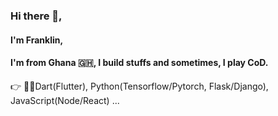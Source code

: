 ### Hi there 👋,
#### I'm Franklin, 
#### I'm from Ghana 🇬🇭, I build stuffs and sometimes, I play CoD.


👉 👨‍💻Dart(Flutter), Python(Tensorflow/Pytorch, Flask/Django), JavaScript(Node/React) ...


<!--
**franklinosei/franklinosei** is a ✨ _special_ ✨ repository because its `README.md` (this file) appears on your GitHub profile.

Here are some ideas to get you started:

- 🔭 I’m currently working on ...
- 🌱 I’m currently learning ...
- 👯 I’m looking to collaborate on ...
- 🤔 I’m looking for help with ...
- 💬 Ask me about ...
- 📫 How to reach me: ...
- 😄 Pronouns: ...
- ⚡ Fun fact: ...
-->
